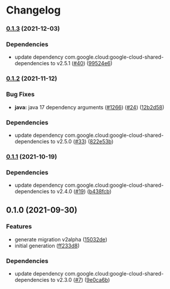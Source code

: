 # Changelog

### [0.1.3](https://www.github.com/googleapis/java-bigquerymigration/compare/v0.1.2...v0.1.3) (2021-12-03)


### Dependencies

* update dependency com.google.cloud:google-cloud-shared-dependencies to v2.5.1 ([#40](https://www.github.com/googleapis/java-bigquerymigration/issues/40)) ([99524e6](https://www.github.com/googleapis/java-bigquerymigration/commit/99524e67c07d7ff5b80b181e038524e171655001))

### [0.1.2](https://www.github.com/googleapis/java-bigquerymigration/compare/v0.1.1...v0.1.2) (2021-11-12)


### Bug Fixes

* **java:** java 17 dependency arguments ([#1266](https://www.github.com/googleapis/java-bigquerymigration/issues/1266)) ([#24](https://www.github.com/googleapis/java-bigquerymigration/issues/24)) ([12b2d58](https://www.github.com/googleapis/java-bigquerymigration/commit/12b2d584ef60c8cc211dce144780ecfc3abff73c))


### Dependencies

* update dependency com.google.cloud:google-cloud-shared-dependencies to v2.5.0 ([#33](https://www.github.com/googleapis/java-bigquerymigration/issues/33)) ([822e53b](https://www.github.com/googleapis/java-bigquerymigration/commit/822e53b8fe9484452d8a71c1b392322c59ffced0))

### [0.1.1](https://www.github.com/googleapis/java-bigquerymigration/compare/v0.1.0...v0.1.1) (2021-10-19)


### Dependencies

* update dependency com.google.cloud:google-cloud-shared-dependencies to v2.4.0 ([#19](https://www.github.com/googleapis/java-bigquerymigration/issues/19)) ([b438fcb](https://www.github.com/googleapis/java-bigquerymigration/commit/b438fcbb9aa63791a806f731e7d6fc60ff32cebc))

## 0.1.0 (2021-09-30)


### Features

* generate migration v2alpha ([15032de](https://www.github.com/googleapis/java-bigquerymigration/commit/15032de7799429a4a3324d8ff1bc84891d9ac6ce))
* initial generation ([ff233d8](https://www.github.com/googleapis/java-bigquerymigration/commit/ff233d8e303fb5255d1ac8a515fedb4ea50c939b))


### Dependencies

* update dependency com.google.cloud:google-cloud-shared-dependencies to v2.3.0 ([#7](https://www.github.com/googleapis/java-bigquerymigration/issues/7)) ([9e0ca6b](https://www.github.com/googleapis/java-bigquerymigration/commit/9e0ca6bb7a4f220e0e9b5d7acf3466b85ea98d23))
